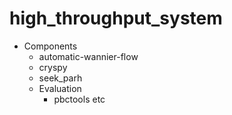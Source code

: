 # high_throughput_system
- Components
  - automatic-wannier-flow
  - cryspy
  - seek_parh
  - Evaluation
    - pbctools etc
